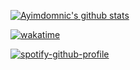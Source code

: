 [![Ayimdomnic's github stats](https://github-readme-stats.vercel.app/api?username=ayimdomnic&count_private=true&show_icons=true&theme=radical)](https://github.com/ayimdomnic/) 

[![wakatime](https://wakatime.com/badge/user/36011535-cd90-4c56-a774-c7beb41a49c1.svg)](https://wakatime.com/@36011535-cd90-4c56-a774-c7beb41a49c1)


[![spotify-github-profile](https://spotify-github-profile.vercel.app/api/view?uid=31u2pelwxtemynis7aq7hsjphwui&cover_image=true&theme=default)](https://github.com/kittinan/spotify-github-profile)
